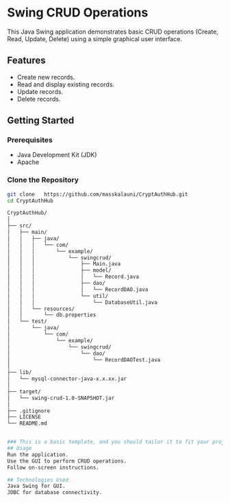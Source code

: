 # Swing CRUD Operations

This Java Swing application demonstrates basic CRUD operations (Create, Read, Update, Delete) using a simple graphical user interface.

## Features

- Create new records.
- Read and display existing records.
- Update records.
- Delete records.

## Getting Started

### Prerequisites

- Java Development Kit (JDK)
- Apache 

### Clone the Repository

```bash
git clone   https://github.com/masskalauni/CryptAuthHub.git
cd CryptAuthHub

CryptAuthHub/
│
├── src/
│   ├── main/
│   │   ├── java/
│   │   │   └── com/
│   │   │       └── example/
│   │   │           └── swingcrud/
│   │   │               ├── Main.java
│   │   │               ├── model/
│   │   │               │   └── Record.java
│   │   │               ├── dao/
│   │   │               │   └── RecordDAO.java
│   │   │               └── util/
│   │   │                   └── DatabaseUtil.java
│   │   └── resources/
│   │       └── db.properties
│   └── test/
│       └── java/
│           └── com/
│               └── example/
│                   └── swingcrud/
│                       └── dao/
│                           └── RecordDAOTest.java
│
├── lib/
│   └── mysql-connector-java-x.x.xx.jar
│
├── target/
│   └── swing-crud-1.0-SNAPSHOT.jar
│
├── .gitignore
├── LICENSE
└── README.md


### This is a basic template, and you should tailor it to fit your project's specific details, such as updating the project structure, dependencies, and instructions based on your actual implementation.
## Usage
Run the application.
Use the GUI to perform CRUD operations.
Follow on-screen instructions.

## Technologies Used
Java Swing for GUI.
JDBC for database connectivity.

